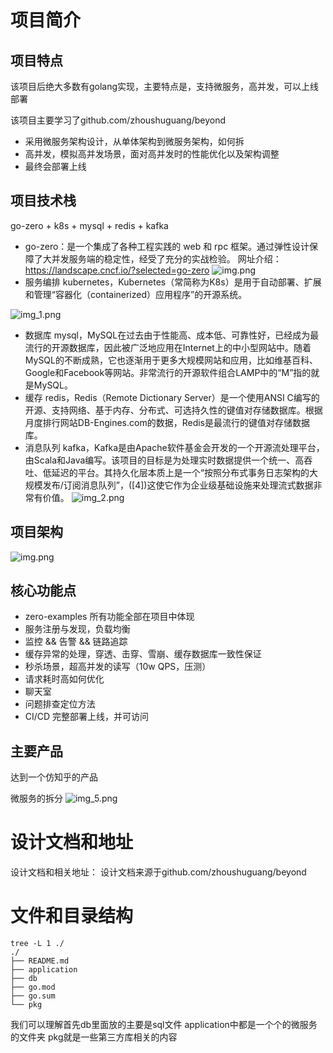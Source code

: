 # 项目简介

## 项目特点

该项目后绝大多数有golang实现，主要特点是，支持微服务，高并发，可以上线部署

该项目主要学习了github.com/zhoushuguang/beyond

- 采用微服务架构设计，从单体架构到微服务架构，如何拆
- 高并发，模拟高并发场景，面对高并发时的性能优化以及架构调整
- 最终会部署上线

## 项目技术栈

go-zero + k8s + mysql + redis + kafka

- go-zero：是一个集成了各种工程实践的 web 和 rpc 框架。通过弹性设计保障了大并发服务端的稳定性，经受了充分的实战检验。 
网址介绍：https://landscape.cncf.io/?selected=go-zero
![img.png](\img1.png)
- 服务编排 kubernetes，Kubernetes（常简称为K8s）是用于自动部署、扩展和管理“容器化（containerized）应用程序”的开源系统。

![img_1.png](\img_1.png)

- 数据库 mysql，MySQL在过去由于性能高、成本低、可靠性好，已经成为最流行的开源数据库，因此被广泛地应用在Internet上的中小型网站中。随着MySQL的不断成熟，它也逐渐用于更多大规模网站和应用，比如维基百科、Google和Facebook等网站。非常流行的开源软件组合LAMP中的“M”指的就是MySQL。
- 缓存 redis，Redis（Remote Dictionary Server）是一个使用ANSI C编写的开源、支持网络、基于内存、分布式、可选持久性的键值对存储数据库。根据月度排行网站DB-Engines.com的数据，Redis是最流行的键值对存储数据库。
- 消息队列 kafka，Kafka是由Apache软件基金会开发的一个开源流处理平台，由Scala和Java编写。该项目的目标是为处理实时数据提供一个统一、高吞吐、低延迟的平台。其持久化层本质上是一个“按照分布式事务日志架构的大规模发布/订阅消息队列”，([4])这使它作为企业级基础设施来处理流式数据非常有价值。
![img_2.png](\img_2.png)

## 项目架构

![img.png](\img.png)

## 核心功能点

- zero-examples 所有功能全部在项目中体现
- 服务注册与发现，负载均衡
- 监控 && 告警 && 链路追踪
- 缓存异常的处理，穿透、击穿、雪崩、缓存数据库一致性保证
- 秒杀场景，超高并发的读写（10w QPS，压测）
- 请求耗时高如何优化
- 聊天室
- 问题排查定位方法
- CI/CD 完整部署上线，并可访问

## 主要产品

达到一个仿知乎的产品

微服务的拆分
![img_5.png](\img_5.png)

# 设计文档和地址

设计文档和相关地址：
设计文档来源于github.com/zhoushuguang/beyond

# 文件和目录结构

```shell
tree -L 1 ./
./
├── README.md
├── application
├── db
├── go.mod
├── go.sum
└── pkg
```
我们可以理解首先db里面放的主要是sql文件
application中都是一个个的微服务的文件夹
pkg就是一些第三方库相关的内容